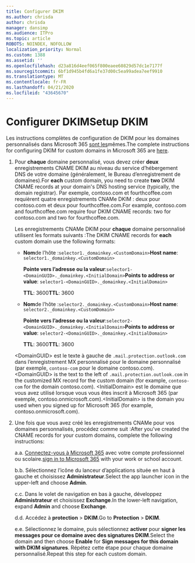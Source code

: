 ```yaml
---
title: Configurer DKIM
ms.author: chrisda
author: chrisda
manager: dansimp
ms.audience: ITPro
ms.topic: article
ROBOTS: NOINDEX, NOFOLLOW
localization_priority: Normal
ms.custom: 1388
ms.assetid: ''
ms.openlocfilehash: d23a816d4eef065f800eaee60829d57dc1e7177f
ms.sourcegitcommit: 6bf1d945b4fd6a1fe37d00c5ea99adea7eef9910
ms.translationtype: MT
ms.contentlocale: fr-FR
ms.lasthandoff: 04/21/2020
ms.locfileid: "43645670"
---
```

# <a name="setup-dkim"></a><span data-ttu-id="a193b-102">Configurer DKIM</span><span class="sxs-lookup"><span data-stu-id="a193b-102">Setup DKIM</span></span>

<span data-ttu-id="a193b-103">Les instructions complètes de configuration de DKIM pour les domaines personnalisés dans Microsoft 365 [sont les](https://docs.microsoft.com/office365/SecurityCompliance/use-dkim-to-validate-outbound-email#what-you-need-to-do-to-manually-set-up-dkim-in-office-365)mêmes.</span><span class="sxs-lookup"><span data-stu-id="a193b-103">The complete instructions for configuring DKIM for custom domains in Microsoft 365 are [here](https://docs.microsoft.com/office365/SecurityCompliance/use-dkim-to-validate-outbound-email#what-you-need-to-do-to-manually-set-up-dkim-in-office-365).</span></span>

1. <span data-ttu-id="a193b-104">Pour **chaque** domaine personnalisé, vous devez créer **deux** enregistrements CNAME DKIM au niveau du service d’hébergement DNS de votre domaine (généralement, le Bureau d’enregistrement de domaines).</span><span class="sxs-lookup"><span data-stu-id="a193b-104">For **each** custom domain, you need to create **two** DKIM CNAME records at your domain's DNS hosting service (typically, the domain registrar).</span></span> <span data-ttu-id="a193b-105">Par exemple, contoso.com et fourthcoffee.com requièrent quatre enregistrements CNAMe DKIM : deux pour contoso.com et deux pour fourthcoffee.com.</span><span class="sxs-lookup"><span data-stu-id="a193b-105">For example, contoso.com and fourthcoffee.com require four DKIM CNAME records: two for contoso.com and two for fourthcoffee.com.</span></span>

   <span data-ttu-id="a193b-106">Les enregistrements CNAMe DKIM pour **chaque** domaine personnalisé utilisent les formats suivants :</span><span class="sxs-lookup"><span data-stu-id="a193b-106">The DKIM CNAME records for **each** custom domain use the following formats:</span></span>

   - <span data-ttu-id="a193b-107">**Nom**de l’hôte :`selector1._domainkey.<CustomDomain>`</span><span class="sxs-lookup"><span data-stu-id="a193b-107">**Host name**: `selector1._domainkey.<CustomDomain>`</span></span>

     <span data-ttu-id="a193b-108">**Pointe vers l’adresse ou la valeur**:`selector1-<DomainGUID>._domainkey.<InitialDomain>`</span><span class="sxs-lookup"><span data-stu-id="a193b-108">**Points to address or value**: `selector1-<DomainGUID>._domainkey.<InitialDomain>`</span></span>

     <span data-ttu-id="a193b-109">**TTL**: 3600</span><span class="sxs-lookup"><span data-stu-id="a193b-109">**TTL**: 3600</span></span>

   - <span data-ttu-id="a193b-110">**Nom**de l’hôte :`selector2._domainkey.<CustomDomain>`</span><span class="sxs-lookup"><span data-stu-id="a193b-110">**Host name**: `selector2._domainkey.<CustomDomain>`</span></span>

     <span data-ttu-id="a193b-111">**Pointe vers l’adresse ou la valeur**:`selector2-<DomainGUID>._domainkey.<InitialDomain>`</span><span class="sxs-lookup"><span data-stu-id="a193b-111">**Points to address or value**: `selector2-<DomainGUID>._domainkey.<InitialDomain>`</span></span>

     <span data-ttu-id="a193b-112">**TTL**: 3600</span><span class="sxs-lookup"><span data-stu-id="a193b-112">**TTL**: 3600</span></span>

   <span data-ttu-id="a193b-113">\<DomainGUID\> est le texte à gauche de `.mail.protection.outlook.com` dans l’enregistrement MX personnalisé pour le domaine personnalisé (par exemple, `contoso-com` pour le domaine contoso.com).</span><span class="sxs-lookup"><span data-stu-id="a193b-113">\<DomainGUID\> is the text to the left of `.mail.protection.outlook.com` in the customized MX record for the custom domain (for example, `contoso-com` for the domain contoso.com).</span></span> <span data-ttu-id="a193b-114">\<InitialDomain\> est le domaine que vous avez utilisé lorsque vous vous êtes inscrit à Microsoft 365 (par exemple, contoso.onmicrosoft.com).</span><span class="sxs-lookup"><span data-stu-id="a193b-114">\<InitialDomain\> is the domain you used when you signed up for Microsoft 365 (for example, contoso.onmicrosoft.com).</span></span>

2. <span data-ttu-id="a193b-115">Une fois que vous avez créé les enregistrements CNAMe pour vos domaines personnalisés, procédez comme suit :</span><span class="sxs-lookup"><span data-stu-id="a193b-115">After you've created the CNAME records for your custom domains, complete the following instructions:</span></span>

   <span data-ttu-id="a193b-116">a.</span><span class="sxs-lookup"><span data-stu-id="a193b-116">a.</span></span> <span data-ttu-id="a193b-117">[Connectez-vous à Microsoft 365](https://support.office.microsoft.com/article/e9eb7d51-5430-4929-91ab-6157c5a050b4) avec votre compte professionnel ou scolaire.</span><span class="sxs-lookup"><span data-stu-id="a193b-117">[sign in to Microsoft 365](https://support.office.microsoft.com/article/e9eb7d51-5430-4929-91ab-6157c5a050b4) with your work or school account.</span></span>

   <span data-ttu-id="a193b-118">b.</span><span class="sxs-lookup"><span data-stu-id="a193b-118">b.</span></span> <span data-ttu-id="a193b-119">Sélectionnez l’icône du lanceur d’applications située en haut à gauche et choisissez **Administrateur**.</span><span class="sxs-lookup"><span data-stu-id="a193b-119">Select the app launcher icon in the upper-left and choose **Admin**.</span></span>

   <span data-ttu-id="a193b-120">c.</span><span class="sxs-lookup"><span data-stu-id="a193b-120">c.</span></span> <span data-ttu-id="a193b-121">Dans le volet de navigation en bas à gauche, développez **Administrateur** et choisissez **Exchange**.</span><span class="sxs-lookup"><span data-stu-id="a193b-121">In the lower-left navigation, expand **Admin** and choose **Exchange**.</span></span>

   <span data-ttu-id="a193b-122">d.</span><span class="sxs-lookup"><span data-stu-id="a193b-122">d.</span></span> <span data-ttu-id="a193b-123">Accédez à **protection** > **DKIM**.</span><span class="sxs-lookup"><span data-stu-id="a193b-123">Go to **Protection** > **DKIM**.</span></span>

   <span data-ttu-id="a193b-124">e.</span><span class="sxs-lookup"><span data-stu-id="a193b-124">e.</span></span> <span data-ttu-id="a193b-125">Sélectionnez le domaine, puis sélectionnez **activer** pour **signer les messages pour ce domaine avec des signatures DKIM**.</span><span class="sxs-lookup"><span data-stu-id="a193b-125">Select the domain and then choose **Enable** for **Sign messages for this domain with DKIM signatures**.</span></span> <span data-ttu-id="a193b-126">Répétez cette étape pour chaque domaine personnalisé.</span><span class="sxs-lookup"><span data-stu-id="a193b-126">Repeat this step for each custom domain.</span></span>
